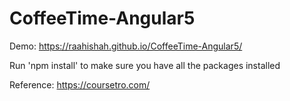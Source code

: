 # CoffeeTime-Angular5
Demo: https://raahishah.github.io/CoffeeTime-Angular5/

Run 'npm install' to make sure you have all the packages installed

Reference: https://coursetro.com/
